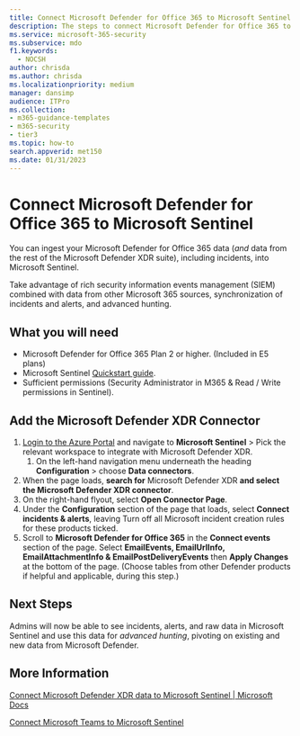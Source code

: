 ```yaml
---
title: Connect Microsoft Defender for Office 365 to Microsoft Sentinel
description: The steps to connect Microsoft Defender for Office 365 to Sentinel. Add your Microsoft Defender for Office 365 data (*and* data from the rest of the Microsoft Defender XDR suite), including incidents, to Microsoft Sentinel for a single pane of glass into your security.
ms.service: microsoft-365-security
ms.subservice: mdo
f1.keywords:
  - NOCSH
author: chrisda
ms.author: chrisda
ms.localizationpriority: medium
manager: dansimp
audience: ITPro
ms.collection:
- m365-guidance-templates
- m365-security
- tier3
ms.topic: how-to
search.appverid: met150
ms.date: 01/31/2023
---
```


# Connect Microsoft Defender for Office 365 to Microsoft Sentinel

You can ingest your Microsoft Defender for Office 365 data (*and* data from the rest of the Microsoft Defender XDR suite), including incidents, into Microsoft Sentinel.

Take advantage of rich security information events management (SIEM) combined with data from other Microsoft 365 sources, synchronization of incidents and alerts, and advanced hunting.

## What you will need

- Microsoft Defender for Office 365 Plan 2 or higher. (Included in E5 plans)
- Microsoft Sentinel [Quickstart guide](/azure/sentinel/quickstart-onboard).
- Sufficient permissions (Security Administrator in M365 & Read / Write permissions in Sentinel).

## Add the Microsoft Defender XDR Connector

1. [Login to the Azure Portal](https://portal.azure.com) and navigate to **Microsoft Sentinel** \> Pick the relevant workspace to integrate with Microsoft Defender XDR.
    1. On the left-hand navigation menu underneath the heading **Configuration** \> choose **Data connectors**.
2. When the page loads, **search for** Microsoft Defender XDR **and select the Microsoft Defender XDR connector**.
3. On the right-hand flyout, select **Open Connector Page**.
4. Under the **Configuration** section of the page that loads, select **Connect incidents & alerts**, leaving Turn off all Microsoft incident creation rules for these products ticked.
5. Scroll to **Microsoft Defender for Office 365** in the **Connect events** section of the page. Select **EmailEvents, EmailUrlInfo, EmailAttachmentInfo & EmailPostDeliveryEvents** then  **Apply Changes** at the bottom of the page. (Choose tables from other Defender products if helpful and applicable, during this step.)

## Next Steps

Admins will now be able to see incidents, alerts, and raw data in Microsoft Sentinel and use this data for *advanced hunting*, pivoting on existing and new data from Microsoft Defender.

## More Information

[Connect Microsoft Defender XDR data to Microsoft Sentinel | Microsoft Docs](/azure/sentinel/connect-microsoft-365-defender?tabs=MDE)

[Connect Microsoft Teams to Microsoft Sentinel](/microsoftteams/teams-sentinel-guide)
